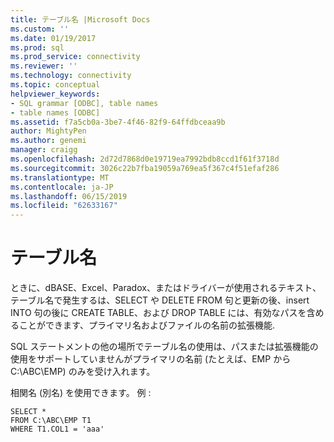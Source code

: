 ```yaml
---
title: テーブル名 |Microsoft Docs
ms.custom: ''
ms.date: 01/19/2017
ms.prod: sql
ms.prod_service: connectivity
ms.reviewer: ''
ms.technology: connectivity
ms.topic: conceptual
helpviewer_keywords:
- SQL grammar [ODBC], table names
- table names [ODBC]
ms.assetid: f7a5cb0a-3be7-4f46-82f9-64ffdbceaa9b
author: MightyPen
ms.author: genemi
manager: craigg
ms.openlocfilehash: 2d72d7868d0e19719ea7992bdb8ccd1f61f3718d
ms.sourcegitcommit: 3026c22b7fba19059a769ea5f367c4f51efaf286
ms.translationtype: MT
ms.contentlocale: ja-JP
ms.lasthandoff: 06/15/2019
ms.locfileid: "62633167"
---
```

# <a name="table-names"></a>テーブル名
ときに、dBASE、Excel、Paradox、またはドライバーが使用されるテキスト、テーブル名で発生するは、SELECT や DELETE FROM 句と更新の後、insert INTO 句の後に CREATE TABLE、および DROP TABLE には、有効なパスを含めることができます、プライマリ名およびファイルの名前の拡張機能.  
  
 SQL ステートメントの他の場所でテーブル名の使用は、パスまたは拡張機能の使用をサポートしていませんがプライマリの名前 (たとえば、EMP から C:\ABC\EMP) のみを受け入れます。  
  
 相関名 (別名) を使用できます。 例 :  
  
```  
SELECT *    
FROM C:\ABC\EMP T1    
WHERE T1.COL1 = 'aaa'  
```
